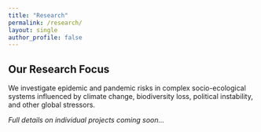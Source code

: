 ```yaml
---
title: "Research"
permalink: /research/
layout: single
author_profile: false
---
```




## Our Research Focus
We investigate epidemic and pandemic risks in complex socio-ecological systems influenced by climate change, biodiversity loss, political instability, and other global stressors.

*Full details on individual projects coming soon…*

